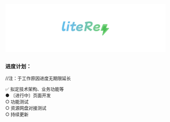 [![Logo](assets/liteRes.svg)](https://github.com/Dr0ii/liteRes)

## 
### 进度计划：
//注：于工作原因进度无期限延长  

✅ 拟定技术架构、业务功能等  
● 〔进行中〕页面开发  
○ 功能测试  
○ 资源网盘对接测试  
○ 持续更新  